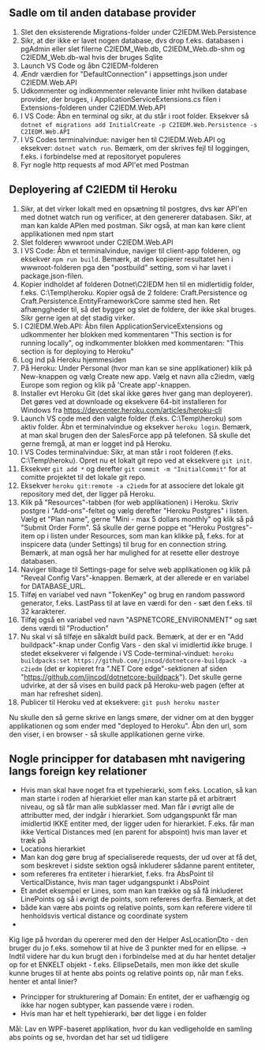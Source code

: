  ## Sadle om til anden database provider
1) Slet den eksisterende Migrations-folder under C2IEDM.Web.Persistence
2) Sikr, at der ikke er lavet nogen database, dvs drop f.eks. databasen i pgAdmin eller slet filerne C2IEDM_Web.db, C2IEDM_Web.db-shm og C2IEDM_Web.db-wal hvis der bruges Sqlite
3) Launch VS Code og åbn C2IEDM-folderen
4) Ændr værdien for "DefaultConnection" i appsettings.json under C2IEDM.Web.API
5) Udkommenter og indkommenter relevante linier mht hvilken database provider, der bruges, i ApplicationServiceExtensions.cs filen i Extensions-folderen under C2IEDM.Web.API
6) I VS Code: Åbn en terminal og sikr, at du står i root folder. Eksekver så `dotnet ef migrations add InitialCreate -p C2IEDM.Web.Persistence -s C2IEDM.Web.API`
7) I VS Codes terminalvindue: naviger hen til C2IEDM.Web.API og eksekver: `dotnet watch run`. Bemærk, om der skrives fejl til loggingen, f.eks. i forbindelse med at repositoryet populeres
8) Fyr nogle http requests af mod API'et med Postman

## Deployering af C2IEDM til Heroku

1) Sikr, at det virker lokalt med en opsætning til postgres, dvs kør API'en med dotnet watch run og verificer, at den genererer databasen. Sikr, at man kan kalde APIen med postman. Sikr også, at man kan køre client applikationen med npm start
2) Slet folderen wwwroot under C2IEDM.Web.API
3) I VS Code: Åbn et terminalvindue, naviger til client-app folderen, og eksekver `npm run build`. Bemærk, at den kopierer resultatet hen i wwwroot-folderen pga den "postbuild" setting, som vi har lavet i package.json-filen.
4) Kopier indholdet af folderen Dotnet\C2IEDM hen til en midlertidig folder, f.eks. C:\Temp\heroku. Kopier også de 2 foldere: Craft.Persistence og Craft.Persistence.EntityFrameworkCore samme sted hen. Ret afhænggheder til, så det bygger og slet de foldere, der ikke skal bruges. Sikr gerne igen at det stadig virker.
5) I C2IEDM.Web.API: Åbn filen ApplicationServiceExtensions og udkommenter her blokken med kommentaren "This section is for running locally", og indkommenter blokken med kommentaren: "This section is for deploying to Heroku"
6) Log ind på Heroku hjemmesiden
7) På Heroku: Under Personal (hvor man kan se sine applikationer) klik på New-knappen og vælg Create new app. Vælg et navn alla c2iedm, vælg Europe som region og klik på 'Create app'-knappen.
8) Installer evt Heroku Git (det skal ikke gøres hver gang man deployerer). Det gøres ved at downloade og eksekvere 64-bit installeren for Windows fra https://devcenter.heroku.com/articles/heroku-cli
9) Launch VS code med den valgte folder (f.eks. C:\Temp\heroku) som aktiv folder. Åbn et terminalvindue og eksekver `heroku login`. Bemærk, at man skal brugen den der SalesForce app på telefonen. Så skulle det gerne fremgå, at man er logget ind på Heroku.
10) I VS Codes terminalvindue: Sikr, at man står i root folderen (f.eks. C:\Temp\heroku). Opret nu et lokalt git repo ved at eksekvere `git init`.
11) Eksekver `git add *` og derefter `git commit -m "InitialCommit"` for at comitte projektet til det lokale git repo.
12) Eksekver `heroku git:remote -a c2iedm` for at associere det lokale git repository med det, der ligger på Heroku.
13) Klik på "Resources"-tabben (for web applikationen) i Heroku. Skriv postgre i "Add-ons"-feltet og vælg derefter "Heroku Postgres" i listen. Vælg et "Plan name", gerne "Mini - max 5 dollars monthly" og klik så på "Submit Order Form". Så skulle der gerne poppe et "Heroku Postgres"-item op i listen under Resources, som man kan klikke på, f.eks. for at inspicere data (under Settings) til brug for en connection string. Bemærk, at man også her har mulighed for at resette eller destroye databasen.
14) Naviger tilbage til Settings-page for selve web applikationen og klik på "Reveal Config Vars"-knappen. Bemærk, at der allerede er en variabel for DATABASE_URL.
15) Tilføj en variabel ved navn "TokenKey" og brug en random password generator, f.eks. LastPass til at lave en værdi for den - sæt den f.eks. til 32 karakterer.
16) Tilføj også en variabel ved navn "ASPNETCORE_ENVIRONMENT" og sæt dens værdi til "Production"
17) Nu skal vi så tilføje en såkaldt build pack. Bemærk, at der er en "Add buildpack"-knap under Config Vars - den skal vi imidlertid *ikke* bruge. I stedet eksekverer vi følgende i VS Code-terminal-vinduet: `heroku buildpacks:set https://github.com/jincod/dotnetcore-buildpack -a c2iedm` (det er kopieret fra ".NET Core edge"-sektionen af siden "https://github.com/jincod/dotnetcore-buildpack"). Det skulle gerne udvirke, at der så vises en build pack på Heroku-web pagen (efter at man har refreshet siden).
18) Publicer til Heroku ved at eksekvere: `git push heroku master`

Nu skulle den så gerne skrive en langs smøre, der vidner om at den bygger applikationen og som ender med "deployed to Heroku". Åbn den url, som den viser, i en browser - så skulle applikationen gerne virke.

## Nogle principper for databasen mht navigering langs foreign key relationer
* Hvis man skal have noget fra et typehierarki, som f.eks. Location, så kan man starte i roden af hierarkiet eller man kan starte på et arbitrært 
  niveau, og så får man alle subklasser med. Man får i øvrigt alle de attributter med, der indgår i hierarkiet. Som udgangspunkt får man imidlertid
  IKKE entiter med, der ligger uden for hierarkiet. F.eks. får man ikke Vertical Distances med (en parent for abspoint) hvis man laver et træk på 
* Locations hierarkiet
* Man kan dog gøre brug af specialiserede requests, der ud over at få det, som beskrevet i sidste sektion også inkluderer sådanne parent entiteter,
* som refereres fra entiteter i hierarkiet, f.eks. fra AbsPoint til VerticalDistance, hvis man tager udgangspunkt i AbsPoint
* Et andet eksempel er Lines, som man kan trække og så få inkluderet LinePoints og så i øvrigt de points, som refereres derfra. Bemærk, at det
* både kan være abs points og relative points, som kan referere videre til henholdsvis vertical distance og coordinate system
* 

Kig lige på hvordan du opererer med den der Helper AsLocationDto - den bruger du jo f.eks. somehow til at hive de 3 punkter med for en ellipse.
-> Indtil videre har du kun brugt den i forbindelse med at du har hentet detaljer op for et ENKELT objekt - f.eks. EllipseDetails, men mon ikke
   det skulle kunne bruges til at hente abs points og relative points op, når man f.eks. henter et antal linier?

* Principper for strukturering af Domain: En entitet, der er uafhængig og ikke har nogen subtyper, kan passende være i roden.
* Hvis man har et helt typehierarki, bør det ligge i en folder

Mål: Lav en WPF-baseret applikation, hvor du kan vedligeholde en samling abs points og se, hvordan det har set ud tidligere